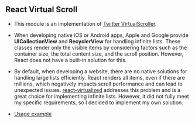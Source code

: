 ## React Virtual Scroll

- This module is an implementation of [Twitter VirtualScroller](https://itsze.ro/blog/2017/04/09/infinite-list-and-react.html "Twitter VirtualScroller").

- When developing native iOS or Android apps, Apple and Google provide **UICollectionView** and **RecyclerView** for handling infinite lists. These classes render only the visible items by considering factors such as the container size, the total content size, and the scroll position. However, React does not have a built-in solution for this.

- By default, when developing a website, there are no native solutions for handling large lists efficiently. React renders all items, even if there are millions, which negatively impacts scroll performance and can lead to unexpected issues. [react-virtualized](https://github.com/bvaughn/react-virtualized "react-virtualized") addresses this problem and is a great choice for implementing infinite lists. However, it did not fully meet my specific requirements, so I decided to implement my own solution.

- [Usage example](https://github.com/SilverMagnolia/react-virtual-scroll/blob/master/src/ImageFeed.js "Usage example")
